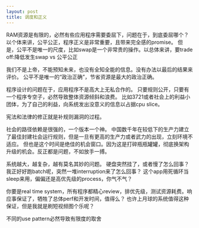 ```yaml
---
layout: post
title: 调度和正义
---
```


RAM资源是有限的，必然有些应用程序需要委屈下，问题在于，到底委屈哪个？
以个体来讲，公平公正，程序正义是非常重要，且带来完全感的promise。
但是，公平不是唯一的尺度，比如swap是一个非常贵的操作。以总体来讲，要trade off:降低发生swap vs 公平公正

我们不是上帝，不能预知未来，也没有全知全能的信息。没有办法以最后的结果来评价。
公平不是唯一的“政治正确”，节省资源是最大的政治正确。

程序设计的问题在于，应用程序不是高大上无私合作的。
只要规则公开，只要有一个程序专空子，必然导致整体资源倾斜和浪费。
比如3721或者社会上的利益小团体，为了自己的利益，向系统发出没意义的信息以占据cpu slice。

宪法和法律的修正就是补规则漏洞的过程。

社会的路径依赖是很强的，一个版本一个神。
中国数千年在较低下的生产力建立了最佳封建社会运行规则，但是一旦有更高的生产力或者武力的出现，立刻环境不适应。
但也是这个时间是绝佳的机会窗口。因为这是打碎瓶瓶罐罐，彻底换架构升级的机会。反正都是问题，不如放手一搏。

系统越大，越复杂，越有莫名其妙的问题。
硬盘突然挂了，或者慢了怎么回事？我正好好跑batch呢，突然一堆interruption来了怎么回事？
这个app用死循环当sleep来用，偏偏还是高优先级的process，你气不气？

你要是real time system，所有程序都精心review，排优先级，测试资源耗费。响应事保证了，牺牲了总体perf和开发时间，值得么？
也许上月球的系统值得这种保证，但是我就是刷短视频图个乐呢？

不同的use pattern必然导致有限度的取舍


















